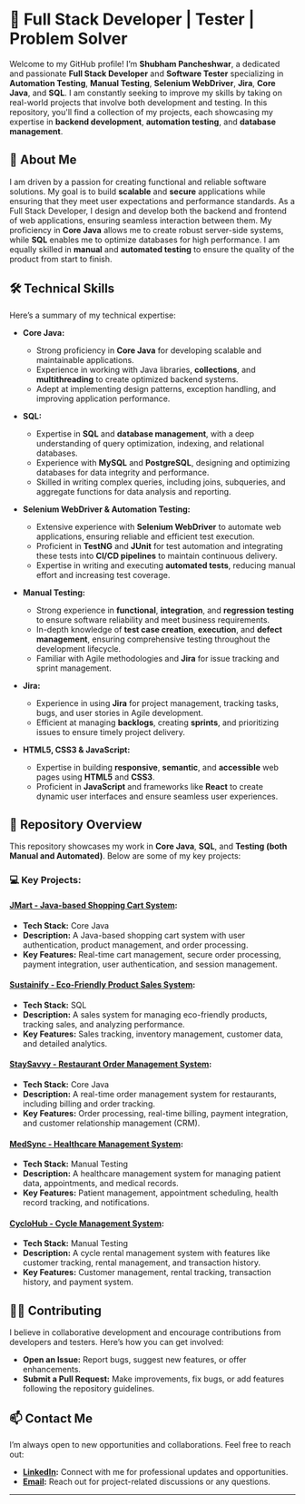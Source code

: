 # 🚀 Full Stack Developer | Tester | Problem Solver

Welcome to my GitHub profile! I’m **Shubham Pancheshwar**, a dedicated and passionate **Full Stack Developer** and **Software Tester** specializing in **Automation Testing**, **Manual Testing**, **Selenium WebDriver**, **Jira**, **Core Java**, and **SQL**. I am constantly seeking to improve my skills by taking on real-world projects that involve both development and testing. In this repository, you'll find a collection of my projects, each showcasing my expertise in **backend development**, **automation testing**, and **database management**.

## 🌟 About Me

I am driven by a passion for creating functional and reliable software solutions. My goal is to build **scalable** and **secure** applications while ensuring that they meet user expectations and performance standards. As a Full Stack Developer, I design and develop both the backend and frontend of web applications, ensuring seamless interaction between them. My proficiency in **Core Java** allows me to create robust server-side systems, while **SQL** enables me to optimize databases for high performance. I am equally skilled in **manual** and **automated testing** to ensure the quality of the product from start to finish.

## 🛠️ Technical Skills

Here’s a summary of my technical expertise:

- **Core Java:**
  - Strong proficiency in **Core Java** for developing scalable and maintainable applications.
  - Experience in working with Java libraries, **collections**, and **multithreading** to create optimized backend systems.
  - Adept at implementing design patterns, exception handling, and improving application performance.

- **SQL:**
  - Expertise in **SQL** and **database management**, with a deep understanding of query optimization, indexing, and relational databases.
  - Experience with **MySQL** and **PostgreSQL**, designing and optimizing databases for data integrity and performance.
  - Skilled in writing complex queries, including joins, subqueries, and aggregate functions for data analysis and reporting.

- **Selenium WebDriver & Automation Testing:**
  - Extensive experience with **Selenium WebDriver** to automate web applications, ensuring reliable and efficient test execution.
  - Proficient in **TestNG** and **JUnit** for test automation and integrating these tests into **CI/CD pipelines** to maintain continuous delivery.
  - Expertise in writing and executing **automated tests**, reducing manual effort and increasing test coverage.

- **Manual Testing:**
  - Strong experience in **functional**, **integration**, and **regression testing** to ensure software reliability and meet business requirements.
  - In-depth knowledge of **test case creation**, **execution**, and **defect management**, ensuring comprehensive testing throughout the development lifecycle.
  - Familiar with Agile methodologies and **Jira** for issue tracking and sprint management.

- **Jira:**
  - Experience in using **Jira** for project management, tracking tasks, bugs, and user stories in Agile development.
  - Efficient at managing **backlogs**, creating **sprints**, and prioritizing issues to ensure timely project delivery.

- **HTML5, CSS3 & JavaScript:**
  - Expertise in building **responsive**, **semantic**, and **accessible** web pages using **HTML5** and **CSS3**.
  - Proficient in **JavaScript** and frameworks like **React** to create dynamic user interfaces and ensure seamless user experiences.

## 📁 Repository Overview

This repository showcases my work in **Core Java**, **SQL**, and **Testing (both Manual and Automated)**. Below are some of my key projects:

### 💻 Key Projects:

#### **[JMart - Java-based Shopping Cart System](https://github.com/shubhampancheshwar9503/JMart):**
- **Tech Stack:** Core Java
- **Description:** A Java-based shopping cart system with user authentication, product management, and order processing.
- **Key Features:** Real-time cart management, secure order processing, payment integration, user authentication, and session management.

#### **[Sustainify - Eco-Friendly Product Sales System](https://github.com/shubhampancheshwar9503/Sustainify):**
- **Tech Stack:** SQL
- **Description:** A sales system for managing eco-friendly products, tracking sales, and analyzing performance.
- **Key Features:** Sales tracking, inventory management, customer data, and detailed analytics.

#### **[StaySavvy - Restaurant Order Management System](https://github.com/shubhampancheshwar9503/StaySavvy):**
- **Tech Stack:** Core Java
- **Description:** A real-time order management system for restaurants, including billing and order tracking.
- **Key Features:** Order processing, real-time billing, payment integration, and customer relationship management (CRM).

#### **[MedSync - Healthcare Management System](https://github.com/shubhampancheshwar9503/MedSync):**
- **Tech Stack:** Manual Testing
- **Description:** A healthcare management system for managing patient data, appointments, and medical records.
- **Key Features:** Patient management, appointment scheduling, health record tracking, and notifications.

#### **[CycloHub - Cycle Management System](https://github.com/shubhampancheshwar9503/CycloHub):**
- **Tech Stack:** Manual Testing
- **Description:** A cycle rental management system with features like customer tracking, rental management, and transaction history.
- **Key Features:** Customer management, rental tracking, transaction history, and payment system.

## 🧑‍💻 Contributing

I believe in collaborative development and encourage contributions from developers and testers. Here’s how you can get involved:

- **Open an Issue:** Report bugs, suggest new features, or offer enhancements.
- **Submit a Pull Request:** Make improvements, fix bugs, or add features following the repository guidelines.

## 📫 Contact Me

I’m always open to new opportunities and collaborations. Feel free to reach out:

- **[LinkedIn](https://www.linkedin.com/in/shubham9503/):** Connect with me for professional updates and opportunities.
- **[Email](mailto:pancheshwarshubham1234@gmail.com):** Reach out for project-related discussions or any questions.

---

